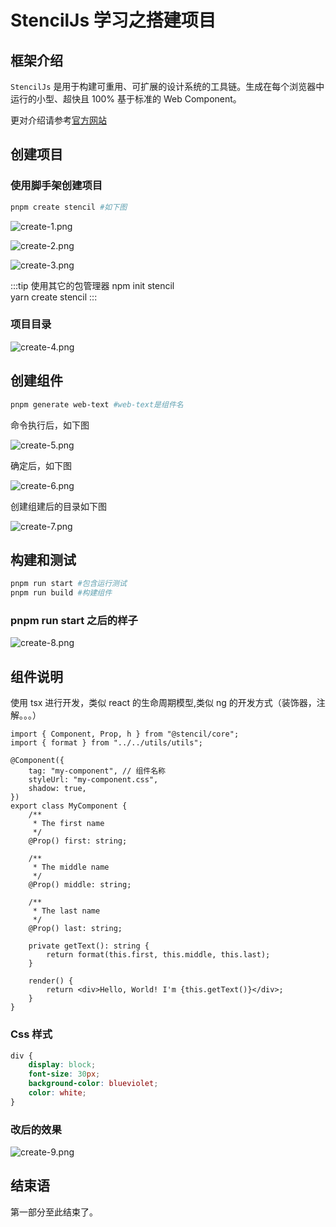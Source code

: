 # StencilJs 学习之搭建项目

## 框架介绍

`StencilJs` 是用于构建可重用、可扩展的设计系统的工具链。生成在每个浏览器中运行的小型、超快且 100% 基于标准的 Web Component。

更对介绍请参考[官方网站](https://stenciljs.com/)

## 创建项目

### 使用脚手架创建项目

```bash
pnpm create stencil #如下图
```

![create-1.png](/images/basic/stenciljs/create-1.png)

![create-2.png](/images/basic/stenciljs/create-2.png)

![create-3.png](/images/basic/stenciljs/create-3.png)

:::tip 使用其它的包管理器
npm init stencil <br>
yarn create stencil
:::

### 项目目录

![create-4.png](/images/basic/stenciljs/create-4.png)

## 创建组件

```bash
pnpm generate web-text #web-text是组件名
```

命令执行后，如下图

![create-5.png](/images/basic/stenciljs/create-5.png)

确定后，如下图

![create-6.png](/images/basic/stenciljs/create-6.png)

创建组建后的目录如下图

![create-7.png](/images/basic/stenciljs/create-7.png)

## 构建和测试

```bash
pnpm run start #包含运行测试
pnpm run build #构建组件
```

### pnpm run start 之后的样子

![create-8.png](/images/basic/stenciljs/create-8.png)

## 组件说明

使用 tsx 进行开发，类似 react 的生命周期模型,类似 ng 的开发方式（装饰器，注解。。。）

```tsx
import { Component, Prop, h } from "@stencil/core";
import { format } from "../../utils/utils";

@Component({
    tag: "my-component", // 组件名称
    styleUrl: "my-component.css",
    shadow: true,
})
export class MyComponent {
    /**
     * The first name
     */
    @Prop() first: string;

    /**
     * The middle name
     */
    @Prop() middle: string;

    /**
     * The last name
     */
    @Prop() last: string;

    private getText(): string {
        return format(this.first, this.middle, this.last);
    }

    render() {
        return <div>Hello, World! I'm {this.getText()}</div>;
    }
}
```

### Css 样式

```css
div {
    display: block;
    font-size: 30px;
    background-color: blueviolet;
    color: white;
}
```

### 改后的效果

![create-9.png](/images/basic/stenciljs/create-9.png)

## 结束语

第一部分至此结束了。
